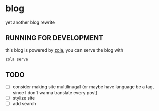 
# blog

yet another blog rewrite

## RUNNING FOR DEVELOPMENT

this blog is powered by [zola](https://getzola.org), you can serve the blog with
```sh
zola serve
```

## TODO

- [ ] consider making site multilinugal (or maybe have language be a tag, since I don't wanna translate every post)
- [ ] stylize site
- [ ] add search
